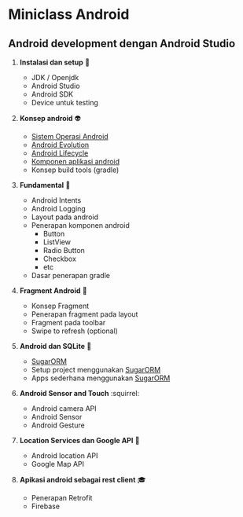 # Miniclass Android

## Android development dengan Android Studio

1. **Instalasi dan setup** :space_invader:
    - JDK / Openjdk
    - Android Studio
    - Android SDK
    - Device untuk testing

2. **Konsep android** :alien:
    - [Sistem Operasi Android](materi/topik2/android.md)
    - [Android Evolution](materi/topik2/version.md)
    - [Android Lifecycle](materi/topik2/lifecycle.md)
    - [Komponen aplikasi android](materi/topik2/komponen.md)
    - Konsep build tools (gradle)

3. **Fundamental** :iphone:
    - Android Intents
    - Android Logging
    - Layout pada android
    - Penerapan komponen android
        - Button
        - ListView
        - Radio Button
        - Checkbox
        - etc
    - Dasar penerapan gradle

4. **Fragment Android** :calling:
    - Konsep Fragment
    - Penerapan fragment pada layout
    - Fragment pada toolbar
    - Swipe to refresh (optional)

5. **Android dan SQLite** :balloon:
    - [SugarORM](http://satyan.github.io/sugar/)
    - Setup project menggunakan [SugarORM](http://satyan.github.io/sugar/)
    - Apps sederhana menggunakan [SugarORM](http://satyan.github.io/sugar/)

6. **Android Sensor and Touch** :squirrel:
    - Android camera API
    - Android Sensor
    - Android Gesture

7. **Location Services dan Google API** :ghost:
    - Android location API
    - Google Map API

8. **Apikasi android sebagai rest client** :mortar_board:
    - Penerapan Retrofit
    - Firebase
